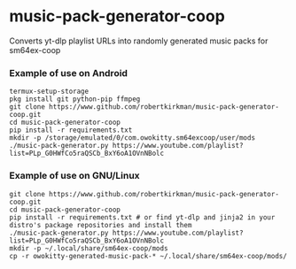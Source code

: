 # music-pack-generator-coop
Converts yt-dlp playlist URLs into randomly generated music packs for sm64ex-coop

### Example of use on Android
```
termux-setup-storage
pkg install git python-pip ffmpeg
git clone https://www.github.com/robertkirkman/music-pack-generator-coop.git
cd music-pack-generator-coop
pip install -r requirements.txt
mkdir -p /storage/emulated/0/com.owokitty.sm64excoop/user/mods
./music-pack-generator.py https://www.youtube.com/playlist?list=PLp_G0HWfCo5raQSCb_BxY6oA1OVnNBolc
```


### Example of use on GNU/Linux
```
git clone https://www.github.com/robertkirkman/music-pack-generator-coop.git
cd music-pack-generator-coop
pip install -r requirements.txt # or find yt-dlp and jinja2 in your distro's package repositories and install them
./music-pack-generator.py https://www.youtube.com/playlist?list=PLp_G0HWfCo5raQSCb_BxY6oA1OVnNBolc
mkdir -p ~/.local/share/sm64ex-coop/mods
cp -r owokitty-generated-music-pack-* ~/.local/share/sm64ex-coop/mods/
```
